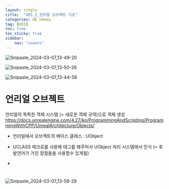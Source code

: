 ```yaml
---
layout: single
title:  "UE5_1_언리얼 오브젝트 기초"
categories: UE_Udemy
tag: [UE5]
toc: true
toc_sticky: true
sidebar:
    nav: "counts"
---
```


![Snipaste_2024-03-07_13-49-20](https://github.com/silverlnng/DatastructureStudy/assets/112385982/0483ac4d-2890-4cdb-b09f-2a41430f6084)

![Snipaste_2024-03-07_13-50-26](https://github.com/silverlnng/DatastructureStudy/assets/112385982/1bb5de53-cf43-45d0-93c9-07eb32159af5)

![Snipaste_2024-03-07_13-44-56](https://github.com/silverlnng/DatastructureStudy/assets/112385982/bdf4a701-4bc6-4305-992e-8ae18f68fe4b)

# 언리얼 오브젝트

언리얼의 독특한 객체 시스템 (= 새로운 객체 규약)으로 객체 생성
<https://docs.unrealengine.com/4.27/ko/ProgrammingAndScripting/ProgrammingWithCPP/UnrealArchitecture/Objects/>

* 언리얼에서 오브젝트의 베이스 클래스 : UObject

* UCLASS 매크로를 사용해 태그를 해주어서 UObject 처리 시스템에서 인식 (= 후발언어가 가진 장점들을 사용할수 있게됨)

* 


# 

![Snipaste_2024-03-07_13-58-29](https://github.com/silverlnng/DatastructureStudy/assets/112385982/a55af685-c247-4c0a-85d7-fc1349200967)

 